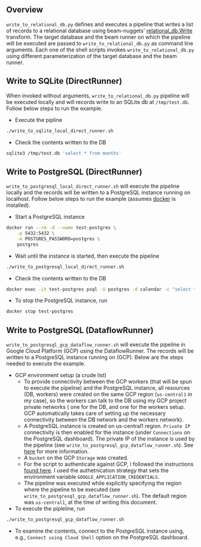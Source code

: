 ## Overview
`write_to_relational_db.py` defines and executes a pipeline that 
writes a list of records to a relational database using beam-nuggets' [relational_db.Write](http://mohaseeb.com/beam-nuggets/beam_nuggets.io.relational_db.html#beam_nuggets.io.relational_db.Write) 
transform. The target database and the 
beam runner on which the pipeline will be executed are passed to 
`write_to_relational_db.py` as command line arguments. Each one of the shell
 scripts invokes `write_to_relational_db.py` using different 
 parameterization of the target database and the beam runner.
  
## Write to SQLite (DirectRunner)
When invoked without arguments, `write_to_relational_db.py` pipeline will be
 executed locally and will records write to an
 SQLite db at `/tmp/test.db`. Follow below steps to run the example.
* Execute the pipline
```bash
./write_to_sqlite_local_direct_runner.sh
``` 
* Check the contents written to the DB
```bash
sqlite3 /tmp/test.db 'select * from months'
```
## Write to PostgreSQL (DirectRunner)
`write_to_postgresql_local_direct_runner.sh` will execute the pipeline locally 
and the records will be written to a PostgreSQL instance running on localhost. Follow 
below steps to run the example (assumes [docker](https://docs.docker.com/install/linux/docker-ce/ubuntu/) is installed).
* Start a PostgreSQL instance
```bash
docker run --rm -d --name test-postgres \
    -p 5432:5432 \
    -e POSTGRES_PASSWORD=postgres \
    postgres
```
* Wait until the instance is started, then execute the pipeline
```bash
./write_to_postgresql_local_direct_runner.sh
```
* Check the contents written to the DB
```bash
docker exec -it test-postgres psql -U postgres -d calendar -c "select * from months;"
```
* To stop the PostgreSQL instance, run
```bash
docker stop test-postgres
```
## Write to PostgreSQL (DataflowRunner)
`write_to_postgresql_gcp_dataflow_runner.sh` will execute the pipeline in 
Google Cloud Platform (GCP) using the DataflowRunner. The records will be 
written to a PostgreSQL instance running on (GCP). Below are the steps needed 
to execute the example.
- GCP environment setup (a crude list)
  - To provide connectivity between the GCP workers (that will be spun to 
  execute the pipeline) and the PostgreSQL instance, all resources (DB, 
  workers) were created on the same GCP region (`us-central1` in my case),
  so the workers can talk to the DB using my GCP project private networks (
  one for the DB, and one for the workers setup. GCP automatically takes care of setting up the 
  necessary connectivity between the DB network and the workers network).
  - A PostgreSQL instance is created on us-central1 region. `Private IP` 
  connectivity 
  is then enabled for the instance (under `Connections` on the PostgreSQL 
  dashboard). The private IP of the instance is used by the pipeline (see `write_to_postgresql_gcp_dataflow_runner.sh`).
  See [here](https://cloud.google.com/sql/docs/postgres/private-ip) for more
   information.
  - A `bucket` on the GCP `Storage` was created.
  - For the script to authenticate against GCP, I followed the
    instructions
    [found here](https://cloud.google.com/docs/authentication/production#auth-cloud-compute-engine-python).
    I used the authetnication strategy that sets the environment
    variable `GOOGLE_APPLICATION_CREDENTIALS`.
  - The pipeline was executed while explicitly specifying the region where 
  the pipeline to be executed (see `write_to_postgresql_gcp_dataflow_runner.sh`). 
  The default region was `us-central1`, at the time of writing this document.  
- To execute the pipleline, run
```bash
./write_to_postgresql_gcp_dataflow_runner.sh
``` 
- To examine the contents, connect to the PostgreSQL instance using, e.g., 
`Connect using Cloud Shell` option on the PostgreSQL dashboard.